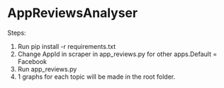 # AppReviewsAnalyser

Steps:
1) Run pip install -r requirements.txt
2) Change AppId in scraper in app_reviews.py for other apps.Default = Facebook
3) Run app_reviews.py
4) 1 graphs for each topic will be made in the root folder.
